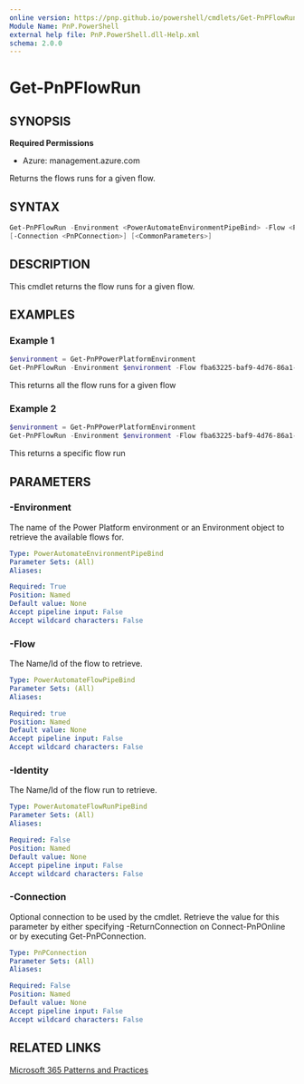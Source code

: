 ```yaml
---
online version: https://pnp.github.io/powershell/cmdlets/Get-PnPFlowRun.html
Module Name: PnP.PowerShell
external help file: PnP.PowerShell.dll-Help.xml
schema: 2.0.0
---
```

  
# Get-PnPFlowRun

## SYNOPSIS

**Required Permissions**

* Azure: management.azure.com

Returns the flows runs for a given flow.

## SYNTAX

```powershell
Get-PnPFlowRun -Environment <PowerAutomateEnvironmentPipeBind> -Flow <PowerAutomateFlowPipeBind> [-Identity <PowerAutomateFlowRunPipeBind>]
[-Connection <PnPConnection>] [<CommonParameters>]
```

## DESCRIPTION
This cmdlet returns the flow runs for a given flow.

## EXAMPLES

### Example 1
```powershell
$environment = Get-PnPPowerPlatformEnvironment
Get-PnPFlowRun -Environment $environment -Flow fba63225-baf9-4d76-86a1-1b42c917a182
```
This returns all the flow runs for a given flow

### Example 2
```powershell
$environment = Get-PnPPowerPlatformEnvironment
Get-PnPFlowRun -Environment $environment -Flow fba63225-baf9-4d76-86a1-1b42c917a182 -Identity 08585531682024670884771461819CU230
```
This returns a specific flow run

## PARAMETERS

### -Environment
The name of the Power Platform environment or an Environment object to retrieve the available flows for.

```yaml
Type: PowerAutomateEnvironmentPipeBind
Parameter Sets: (All)
Aliases:

Required: True
Position: Named
Default value: None
Accept pipeline input: False
Accept wildcard characters: False
```

### -Flow
The Name/Id of the flow to retrieve.

```yaml
Type: PowerAutomateFlowPipeBind
Parameter Sets: (All)
Aliases:

Required: true
Position: Named
Default value: None
Accept pipeline input: False
Accept wildcard characters: False
```

### -Identity
The Name/Id of the flow run to retrieve.

```yaml
Type: PowerAutomateFlowRunPipeBind
Parameter Sets: (All)
Aliases:

Required: False
Position: Named
Default value: None
Accept pipeline input: False
Accept wildcard characters: False
```

### -Connection
Optional connection to be used by the cmdlet.
Retrieve the value for this parameter by either specifying -ReturnConnection on Connect-PnPOnline or by executing Get-PnPConnection.

```yaml
Type: PnPConnection
Parameter Sets: (All)
Aliases:

Required: False
Position: Named
Default value: None
Accept pipeline input: False
Accept wildcard characters: False
```

## RELATED LINKS

[Microsoft 365 Patterns and Practices](https://aka.ms/m365pnp)
